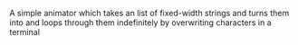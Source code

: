 A simple animator which takes an list of fixed-width strings and turns them into and loops through them indefinitely by overwriting characters in a terminal
